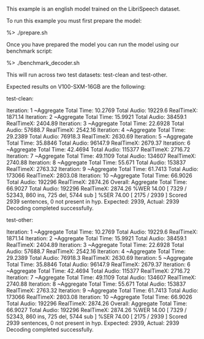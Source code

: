 This example is an english model trained on the LibriSpeech dataset.  

To run this example you must first prepare the model:

%> ./prepare.sh


Once you have prepared the model you can run the model using our benchmark 
script:

%> ./benchmark_decoder.sh

This will run across two test datasets: test-clean and test-other.

Expected results on V100-SXM-16GB are the following:

test-clean:

Iteration: 1 ~Aggregate Total Time: 10.2769 Total Audio: 19229.6 RealTimeX: 1871.14
Iteration: 2 ~Aggregate Total Time: 15.9921 Total Audio: 38459.1 RealTimeX: 2404.89
Iteration: 3 ~Aggregate Total Time: 22.6928 Total Audio: 57688.7 RealTimeX: 2542.16
Iteration: 4 ~Aggregate Total Time: 29.2389 Total Audio: 76918.3 RealTimeX: 2630.69
Iteration: 5 ~Aggregate Total Time: 35.8846 Total Audio: 96147.9 RealTimeX: 2679.37
Iteration: 6 ~Aggregate Total Time: 42.4694 Total Audio: 115377 RealTimeX: 2716.72
Iteration: 7 ~Aggregate Total Time: 49.1109 Total Audio: 134607 RealTimeX: 2740.88
Iteration: 8 ~Aggregate Total Time: 55.671 Total Audio: 153837 RealTimeX: 2763.32
Iteration: 9 ~Aggregate Total Time: 61.7413 Total Audio: 173066 RealTimeX: 2803.08
Iteration: 10 ~Aggregate Total Time: 66.9026 Total Audio: 192296 RealTimeX: 2874.26
Overall:  Aggregate Total Time: 66.9027 Total Audio: 192296 RealTimeX: 2874.26
  %WER 14.00 [ 7329 / 52343, 860 ins, 725 del, 5744 sub ]
  %SER 74.00 [ 2175 / 2939 ]
  Scored 2939 sentences, 0 not present in hyp.
  Expected: 2939, Actual: 2939
  Decoding completed successfully.

test-other:

Iteration: 1 ~Aggregate Total Time: 10.2769 Total Audio: 19229.6 RealTimeX: 1871.14
Iteration: 2 ~Aggregate Total Time: 15.9921 Total Audio: 38459.1 RealTimeX: 2404.89
Iteration: 3 ~Aggregate Total Time: 22.6928 Total Audio: 57688.7 RealTimeX: 2542.16
Iteration: 4 ~Aggregate Total Time: 29.2389 Total Audio: 76918.3 RealTimeX: 2630.69
Iteration: 5 ~Aggregate Total Time: 35.8846 Total Audio: 96147.9 RealTimeX: 2679.37
Iteration: 6 ~Aggregate Total Time: 42.4694 Total Audio: 115377 RealTimeX: 2716.72
Iteration: 7 ~Aggregate Total Time: 49.1109 Total Audio: 134607 RealTimeX: 2740.88
Iteration: 8 ~Aggregate Total Time: 55.671 Total Audio: 153837 RealTimeX: 2763.32
Iteration: 9 ~Aggregate Total Time: 61.7413 Total Audio: 173066 RealTimeX: 2803.08
Iteration: 10 ~Aggregate Total Time: 66.9026 Total Audio: 192296 RealTimeX: 2874.26
Overall:  Aggregate Total Time: 66.9027 Total Audio: 192296 RealTimeX: 2874.26
  %WER 14.00 [ 7329 / 52343, 860 ins, 725 del, 5744 sub ]
  %SER 74.00 [ 2175 / 2939 ]
  Scored 2939 sentences, 0 not present in hyp.
  Expected: 2939, Actual: 2939
  Decoding completed successfully.

